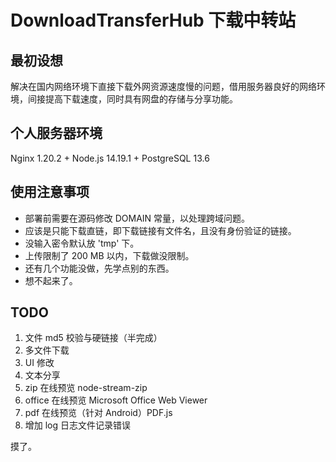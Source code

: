 # DownloadTransferHub 下载中转站

## 最初设想

解决在国内网络环境下直接下载外网资源速度慢的问题，借用服务器良好的网络环境，间接提高下载速度，同时具有网盘的存储与分享功能。

## 个人服务器环境

Nginx 1.20.2 + Node.js 14.19.1 + PostgreSQL 13.6

## 使用注意事项

- 部署前需要在源码修改 DOMAIN 常量，以处理跨域问题。
- 应该是只能下载直链，即下载链接有文件名，且没有身份验证的链接。
- 没输入密令默认放 'tmp' 下。
- 上传限制了 200 MB 以内，下载做没限制。
- 还有几个功能没做，先学点别的东西。
- 想不起来了。

## TODO

1. 文件 md5 校验与硬链接（半完成）
2. 多文件下载
3. UI 修改
4. 文本分享
5. zip 在线预览 node-stream-zip
6. office 在线预览 Microsoft Office Web Viewer
7. pdf 在线预览（针对 Android）PDF.js
8. 增加 log 日志文件记录错误

摸了。
